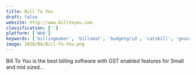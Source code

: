 ```yaml
---
title: Bill To You
draft: false 
website: http://www.billtoyou.com
classification: ['']
platform: ['Web']
keywords: ['billingmaker', 'billomat', 'budgetgrid', 'catsbill', 'gnucash', 'harvest', 'invoice_at_once', 'invoiceplane', 'invoicera', 'kashoo', 'manta', 'quickbooks', 'ssuite_invoice_master', 'sage_50cloud', 'simple_invoices', 'spendtrim', 'tick', 'watchme', 'xero', 'zoho_invoice', 'sevdesk']
image: 2020/04/Bill-To-You.png
---
```

Bill To You is the best billing software with GST enabled features for Small and mid sized...